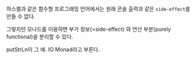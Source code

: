 하스켈과 같은 함수형 프로그래밍 언어에서는 원래
콘솔 출력과 같은 `side-effect`를 만들 수 없다.

그렇지만 모나드를 이용하면 부가 정보(=side-effect)
와 연산 부분(purely functional)을 분리할 수 있다.

putStrLn이 그 예.
IO Monad라고 부른다.
